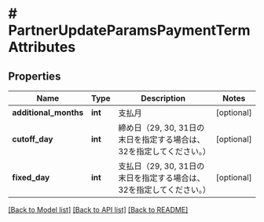 # # PartnerUpdateParamsPaymentTermAttributes

## Properties

Name | Type | Description | Notes
------------ | ------------- | ------------- | -------------
**additional_months** | **int** | 支払月 | [optional]
**cutoff_day** | **int** | 締め日（29, 30, 31日の末日を指定する場合は、32を指定してください。） | [optional]
**fixed_day** | **int** | 支払日（29, 30, 31日の末日を指定する場合は、32を指定してください。） | [optional]

[[Back to Model list]](../../README.md#models) [[Back to API list]](../../README.md#endpoints) [[Back to README]](../../README.md)
